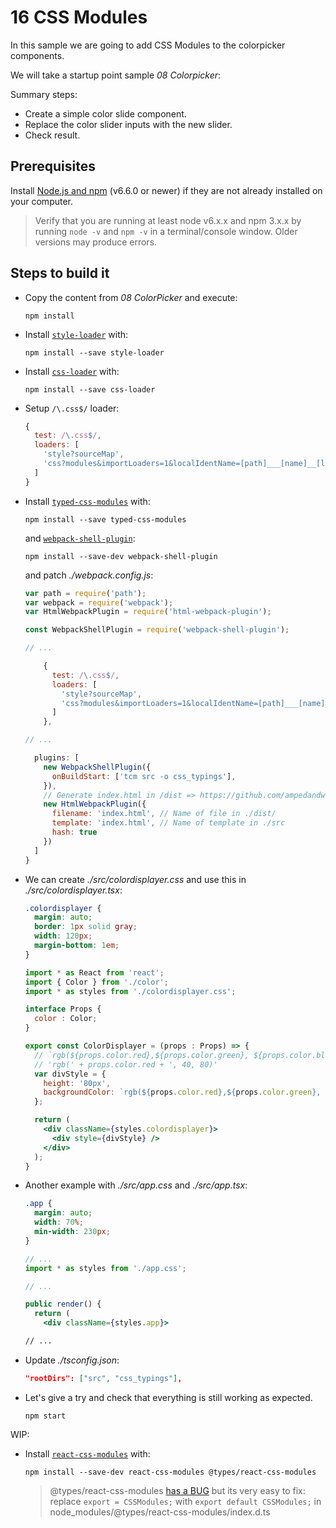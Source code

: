 # 16 CSS Modules

In this sample we are going to add CSS Modules to the colorpicker components.

We will take a startup point sample _08 Colorpicker_:

Summary steps:

- Create a simple color slide component.
- Replace the color slider inputs with the new slider.
- Check result.


## Prerequisites

Install [Node.js and npm](https://nodejs.org/en/) (v6.6.0 or newer) if they are not already installed on your computer.

> Verify that you are running at least node v6.x.x and npm 3.x.x by running `node -v` and `npm -v` in a terminal/console window. Older versions may produce errors.

## Steps to build it

- Copy the content from _08 ColorPicker_ and execute:

  ```
  npm install
  ```

- Install [`style-loader`](https://www.npmjs.com/package/style-loader) with:

  ```
  npm install --save style-loader
  ```

- Install [`css-loader`](https://www.npmjs.com/package/css-loader) with:

  ```
  npm install --save css-loader
  ```

- Setup `/\.css$/` loader:

  ```js
  {
    test: /\.css$/,
    loaders: [
      'style?sourceMap',
      'css?modules&importLoaders=1&localIdentName=[path]___[name]__[local]___[hash:base64:5],typed-css-modules'
    ]
  }
  ```

- Install [`typed-css-modules`](https://github.com/Quramy/typed-css-modules) with:

  ```
  npm install --save typed-css-modules
  ```

  and [`webpack-shell-plugin`](https://www.npmjs.com/package/webpack-shell-plugin):

  ```
  npm install --save-dev webpack-shell-plugin
  ```

  and patch _./webpack.config.js_:

  ```javascript
  var path = require('path');
  var webpack = require('webpack');
  var HtmlWebpackPlugin = require('html-webpack-plugin');

  const WebpackShellPlugin = require('webpack-shell-plugin');

  // ...

      {
        test: /\.css$/,
        loaders: [
          'style?sourceMap',
          'css?modules&importLoaders=1&localIdentName=[path]___[name]__[local]___[hash:base64:5],typed-css-modules'
        ]
      },

  // ...

    plugins: [
      new WebpackShellPlugin({
        onBuildStart: ['tcm src -o css_typings'],
      }),
      // Generate index.html in /dist => https://github.com/ampedandwired/html-webpack-plugin
      new HtmlWebpackPlugin({
        filename: 'index.html', // Name of file in ./dist/
        template: 'index.html', // Name of template in ./src
        hash: true
      })
    ]
  }
  ```

- We can create _./src/colordisplayer.css_ and use this in _./src/colordisplayer.tsx_:

  ```css
  .colordisplayer {
    margin: auto;
    border: 1px solid gray;
    width: 120px;
    margin-bottom: 1em;
  }
  ```

  ```jsx
  import * as React from 'react';
  import { Color } from './color';
  import * as styles from './colordisplayer.css';

  interface Props {
    color : Color;
  }

  export const ColorDisplayer = (props : Props) => {
    // `rgb(${props.color.red},${props.color.green}, ${props.color.blue}) })`
    // 'rgb(' + props.color.red + ', 40, 80)'
    var divStyle = {
      height: '80px',
      backgroundColor: `rgb(${props.color.red},${props.color.green}, ${props.color.blue})`
    };

    return (
      <div className={styles.colordisplayer}>
        <div style={divStyle} />
      </div>
    );
  }
  ```

- Another example with _./src/app.css_ and _./src/app.tsx_:

  ```css
  .app {
    margin: auto;
    width: 70%;
    min-width: 230px;
  }
  ```

  ```jsx
  // ...
  import * as styles from './app.css';

  // ...

  public render() {
    return (
      <div className={styles.app}>

  // ...
  ```

- Update _./tsconfig.json_:

  ```json
  "rootDirs": ["src", "css_typings"],
  ```

- Let's give a try and check that everything is still working as expected.

  ```
  npm start
  ```

WIP:


- Install [`react-css-modules`](https://github.com/gajus/react-css-modules) with:

  ```
  npm install --save-dev react-css-modules @types/react-css-modules
  ```

  > @types/react-css-modules [has a BUG](https://github.com/DefinitelyTyped/DefinitelyTyped/issues/12844) but its very easy to fix:
  > replace `export = CSSModules;` with `export default CSSModules;` in node_modules/@types/react-css-modules/index.d.ts
